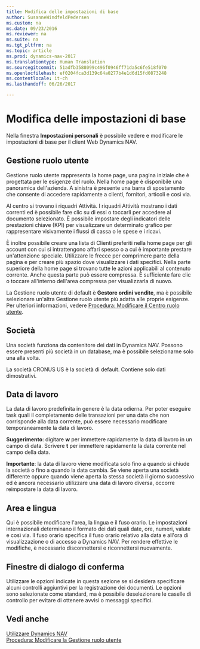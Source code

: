 ```yaml
---
title: Modifica delle impostazioni di base
author: SusanneWindfeldPedersen
ms.custom: na
ms.date: 09/23/2016
ms.reviewer: na
ms.suite: na
ms.tgt_pltfrm: na
ms.topic: article
ms.prod: dynamics-nav-2017
ms.translationtype: Human Translation
ms.sourcegitcommit: 51adfb3588099c496f0946ff71da5c6fe518f070
ms.openlocfilehash: ef0204fca3d139c64a0277b4e1d6d15fd0873248
ms.contentlocale: it-ch
ms.lasthandoff: 06/26/2017

---
```


# <a name="changing-basic-settings"></a>Modifica delle impostazioni di base
Nella finestra **Impostazioni personali** è possibile vedere e modificare le impostazioni di base per il client Web Dynamics NAV.  

## <a name="role-center"></a>Gestione ruolo utente
Gestione ruolo utente rappresenta la home page, una pagina iniziale che è progettata per le esigenze del ruolo. Nella home page è disponibile una panoramica dell'azienda. A sinistra è presente una barra di spostamento che consente di accedere rapidamente a clienti, fornitori, articoli e così via.

Al centro si trovano i riquadri Attività. I riquadri Attività mostrano i dati correnti ed è possibile fare clic su di essi o toccarli per accedere al documento selezionato. È possibile impostare degli indicatori delle prestazioni chiave (KPI) per visualizzare un determinato grafico per rappresentare visivamente i flussi di cassa o le spese e i ricavi.

È inoltre possibile creare una lista di Clienti preferiti nella home page per gli account con cui si intrattengono affari spesso o a cui è importante prestare un'attenzione speciale. Utilizzare le frecce per comprimere parte della pagina e per creare più spazio dove visualizzare i dati specifici. Nella parte superiore della home page si trovano tutte le azioni applicabili al contenuto corrente. Anche questa parte può essere compressa. È sufficiente fare clic o toccare all'interno dell'area compressa per visualizzarla di nuovo.

La Gestione ruolo utente di default è **Gestore ordini vendite**, ma è possibile selezionare un'altra Gestione ruolo utente più adatta alle proprie esigenze. Per ulteriori informazioni, vedere [Procedura: Modificare il Centro ruolo utente](ui-change-role.md).

## <a name="company"></a>Società
Una società funziona da contenitore dei dati in Dynamics NAV. Possono essere presenti più società in un database, ma è possibile selezionarne solo una alla volta.

La società CRONUS US è la società di default. Contiene solo dati dimostrativi.   

## <a name="work-date"></a>Data di lavoro
La data di lavoro predefinita in genere è la data odierna. Per poter eseguire task quali il completamento delle transazioni per una data che non corrisponde alla data corrente, può essere necessario modificare temporaneamente la data di lavoro.

**Suggerimento**: digitare **w** per immettere rapidamente la data di lavoro in un campo di data. Scrivere **t** per immettere rapidamente la data corrente nel campo della data.

**Importante**: la data di lavoro viene modificata solo fino a quando si chiude la società o fino a quando la data cambia. Se viene aperta una società differente oppure quando viene aperta la stessa società il giorno successivo ed è ancora necessario utilizzare una data di lavoro diversa, occorre reimpostare la data di lavoro.

## <a name="region-and-language"></a>Area e lingua
Qui è possibile modificare l'area, la lingua e il fuso orario. Le impostazioni internazionali determinano il formato dei dati quali date, ore, numeri, valute e così via. Il fuso orario specifica il fuso orario relativo alla data e all'ora di visualizzazione o di accesso a Dynamics NAV. Per rendere effettive le modifiche, è necessario disconnettersi e riconnettersi nuovamente.

## <a name="confirmation-dialogs"></a>Finestre di dialogo di conferma
Utilizzare le opzioni indicate in questa sezione se si desidera specificare alcuni controlli aggiuntivi per la registrazione dei documenti. Le opzioni sono selezionate come standard, ma è possibile deselezionare le caselle di controllo per evitare di ottenere avvisi o messaggi specifici.

## <a name="see-also"></a>Vedi anche
[Utilizzare Dynamics NAV](ui-work-product.md)  
[Procedura: Modificare la Gestione ruolo utente](ui-change-role.md)  

